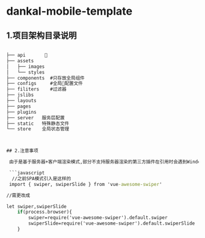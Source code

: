 # dankal-mobile-template

## 1.项目架构目录说明

```cmd

├── api       
├── assets
│   ├── images  
│   └── styles  
├── components  #只存放全局组件
├── configs     #全局配置文件
├── filiters    #过滤器
├── jslibs      
├── layouts    
├── pages      
├── plugins 
├── server   服务层配置
├── static   特殊静态文件
└── store    全局状态管理



## 2.注意事项

 由于是基于服务器+客户端渲染模式,部分不支持服务器渲染的第三方插件在引用时会遇到Window或者Document is not defined该类型的报错

 ```javascript 
  //之前SPA模式引入是这样的
 import { swiper, swiperSlide } from 'vue-awesome-swiper'

//需更改成

let swiper,swiperSlide
    if(process.browser){
        swiper=require('vue-awesome-swiper').default.swiper
        swiperSlide=require('vue-awesome-swiper').default.swiperSlide
    }
 ```
